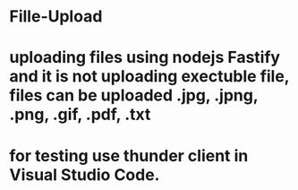 # Fille-Upload

# uploading files using nodejs Fastify and it is not uploading exectuble file, files can be uploaded .jpg, .jpng, .png, .gif, .pdf, .txt
# for testing use thunder client in Visual Studio Code.
